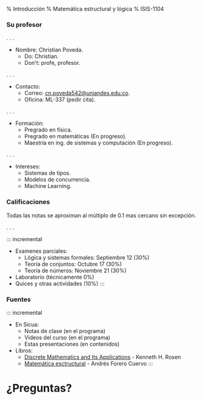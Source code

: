 % Introducción
% Matemática estructural y lógica 
% ISIS-1104

### Su profesor

. . .     

- Nombre: Christian Poveda.
    - Do: Christian.
    - Don't: profe, profesor.

. . .

- Contacto:
    - Correo: <cn.poveda542@uniandes.edu.co>.
    - Oficina: ML-337 (pedir cita).

. . .

- Formación:
    - Pregrado en física.
    - Pregrado en matemáticas (En progreso).
    - Maestría en ing. de sistemas y computación (En progreso).

. . .

- Intereses:
    - Sistemas de tipos.
    - Modelos de concurrencia.
    - Machine Learning.

### Calificaciones

Todas las notas se aproximan al múltiplo de 0.1 mas cercano sin excepción.

. . .

::: incremental
- Examenes parciales:
    - Lógica y sistemas formales: Septiembre 12 (30%)
    - Teoría de conjuntos: Octubre 17 (30%)
    - Teoría de números: Noviembre 21 (30%)
- Laboratorio (técnicamente 0%)
- Quices y otras actividades (10%)
:::

### Fuentes

::: incremental
- En Sicua:
    - Notas de clase (en el programa)
    - Videos del curso (en el programa)
    - Estas presentaciones (en contenidos)
- Libros:
    - [Discrete Mathematics and Its Applications](https://univdelosandes.on.worldcat.org/oclc/964714943) - Kenneth H. Rosen
    - [Matemática esctructural](https://univdelosandes.on.worldcat.org/oclc/916071116) - Andrés Forero Cuervo
:::

# ¿Preguntas?
